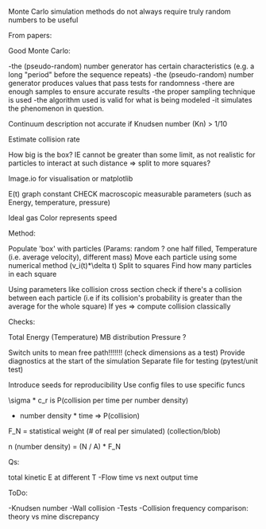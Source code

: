 Monte Carlo simulation methods do not always require truly random numbers to be useful


From papers:

Good Monte Carlo:

-the (pseudo-random) number generator has certain characteristics (e.g. a long "period" before the sequence repeats)
-the (pseudo-random) number generator produces values that pass tests for randomness
-there are enough samples to ensure accurate results
-the proper sampling technique is used
-the algorithm used is valid for what is being modeled
-it simulates the phenomenon in question.

Continuum description not accurate if Knudsen number (Kn) > 1/10


Estimate collision rate

How big is the box? IE cannot be greater than some limit, as not realistic for particles to interact at such distance => split to more squares?



Image.io for visualisation or matplotlib

E(t) graph constant CHECK macroscopic measurable parameters (such as Energy, temperature, pressure)

Ideal gas
Color represents speed


Method:

Populate 'box' with particles (Params: random ? one half filled, Temperature (i.e. average velocity), different mass)
Move each particle using some numerical method (v_i(t)*\delta t)
Split to squares
Find how many particles in each square

Using parameters like collision cross section check if there's a collision between each particle (i.e if its collision's probability is greater than the average for the whole square)
If yes => compute collision classically



Checks:

Total Energy (Temperature)
MB distribution
Pressure ?



Switch units to mean free path!!!!!!! (check dimensions as a test)
Provide diagnostics at the start of the simulation
Separate file for testing (pytest/unit test)




Introduce seeds for reproducibility
Use config files to use specific funcs


\sigma * c_r is P(collision per time per number density)
* number density * time => P(collision)

F_N = statistical weight (# of real per simulated) (collection/blob)

n (number density) = (N / A) * F_N


Qs:

total kinetic E at different T
-Flow time vs next output time


ToDo:

-Knudsen number
-Wall collision
-Tests
-Collision frequency comparison: theory vs mine discrepancy